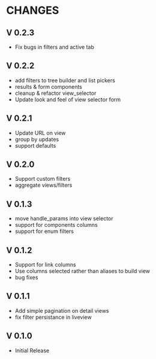 
CHANGES
=======

V 0.2.3
-------

- Fix bugs in filters and active tab

V 0.2.2
-------

- add filters to tree builder and list pickers
- results & form components
- cleanup & refactor view_selector
- Update look and feel of view selector form
  
V 0.2.1
-------

- Update URL on view
- group by updates
- support defaults

V 0.2.0
-------

- Support custom filters
- aggregate views/filters

V 0.1.3
-------

- move handle_params into view selector
- support for components columns
- support for enum filters

V 0.1.2
-------

- Support for link columns
- Use columns selected rather than aliases to build view
- bug fixes

V 0.1.1
-------

- Add simple pagination on detail views
- fix filter persistance in liveview

V 0.1.0
-------

- Initial Release
